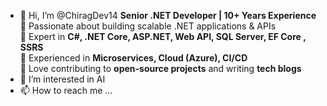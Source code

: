- 👋 Hi, I’m @ChiragDev14
       **Senior .NET Developer | 10+ Years Experience**  
  🔹 Passionate about building scalable .NET applications & APIs  
  🔹 Expert in **C#, .NET Core, ASP.NET, Web API, SQL Server, EF Core , SSRS**  
  🔹 Experienced in **Microservices, Cloud (Azure), CI/CD**  
  🔹 Love contributing to **open-source projects** and writing **tech blogs**  
- 👀 I’m interested in AI
- 📫 How to reach me ...

<!---
ChiragDev14/ChiragDev14 is a ✨ special ✨ repository because its `README.md` (this file) appears on your GitHub profile.
You can click the Preview link to take a look at your changes.
--->
